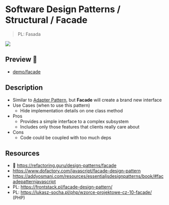 # Software Design Patterns / Structural / Facade

> PL: Fasada

<img src="images/icons/terrace.svg" class="pattern-logo">

## Preview 🎉

* <a href="./demo/facade/">demo/facade</a>

## Description

* Similar to [Adapter Pattern](chapters/patterns/sdp/sdps/adapter.md),
    but **Facade** will create a brand new interface
* Use Cases (when to use this pattern)
    + Hide implementation details on one class method
* Pros
    + Provides a simple interface to a complex subsystem
    + Includes only those features that clients really care about
* Cons
    + Code could be coupled with too much deps

## Resources

* 🚀 <https://refactoring.guru/design-patterns/facade>
* <https://www.dofactory.com/javascript/facade-design-pattern>
* <https://addyosmani.com/resources/essentialjsdesignpatterns/book/#facadepatternjavascript>
* PL: <https://frontstack.pl/facade-design-pattern/>
* PL: <https://lukasz-socha.pl/php/wzorce-projektowe-cz-10-facade/> (PHP)
